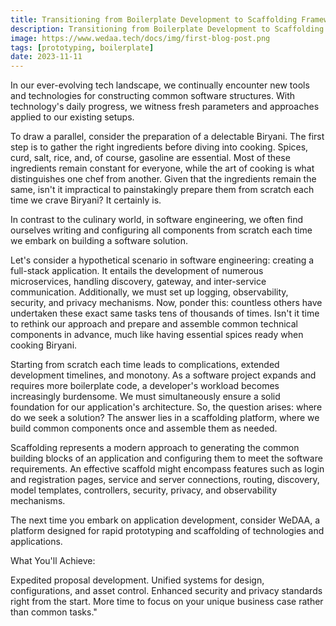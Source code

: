 ```yaml
---
title: Transitioning from Boilerplate Development to Scaffolding Frameworks
description: Transitioning from Boilerplate Development to Scaffolding Frameworks
image: https://www.wedaa.tech/docs/img/first-blog-post.png
tags: [prototyping, boilerplate]
date: 2023-11-11
---
```


In our ever-evolving tech landscape, we continually encounter new tools and technologies for constructing common software structures. With technology's daily progress, we witness fresh parameters and approaches applied to our existing setups.
 
To draw a parallel, consider the preparation of a delectable Biryani. The first step is to gather the right ingredients before diving into cooking. Spices, curd, salt, rice, and, of course, gasoline are essential. Most of these ingredients remain constant for everyone, while the art of cooking is what distinguishes one chef from another. Given that the ingredients remain the same, isn't it impractical to painstakingly prepare them from scratch each time we crave Biryani? It certainly is.
 
In contrast to the culinary world, in software engineering, we often find ourselves writing and configuring all components from scratch each time we embark on building a software solution.
 
Let's consider a hypothetical scenario in software engineering: creating a full-stack application. It entails the development of numerous microservices, handling discovery, gateway, and inter-service communication. Additionally, we must set up logging, observability, security, and privacy mechanisms. Now, ponder this: countless others have undertaken these exact same tasks tens of thousands of times. Isn't it time to rethink our approach and prepare and assemble common technical components in advance, much like having essential spices ready when cooking Biryani.
 
Starting from scratch each time leads to complications, extended development timelines, and monotony. As a software project expands and requires more boilerplate code, a developer's workload becomes increasingly burdensome. We must simultaneously ensure a solid foundation for our application's architecture. So, the question arises: where do we seek a solution? The answer lies in a scaffolding platform, where we build common components once and assemble them as needed.
 
Scaffolding represents a modern approach to generating the common building blocks of an application and configuring them to meet the software requirements. An effective scaffold might encompass features such as login and registration pages, service and server connections, routing, discovery, model templates, controllers, security, privacy, and observability mechanisms.
 
The next time you embark on application development, consider WeDAA, a platform designed for rapid prototyping and scaffolding of technologies and applications.
 
What You'll Achieve:
 
Expedited proposal development.
Unified systems for design, configurations, and asset control.
Enhanced security and privacy standards right from the start.
More time to focus on your unique business case rather than common tasks."
